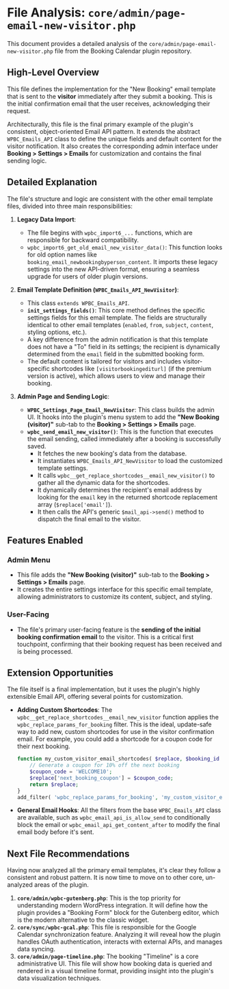 # File Analysis: `core/admin/page-email-new-visitor.php`

This document provides a detailed analysis of the `core/admin/page-email-new-visitor.php` file from the Booking Calendar plugin repository.

## High-Level Overview

This file defines the implementation for the "New Booking" email template that is sent to the **visitor** immediately after they submit a booking. This is the initial confirmation email that the user receives, acknowledging their request.

Architecturally, this file is the final primary example of the plugin's consistent, object-oriented Email API pattern. It extends the abstract `WPBC_Emails_API` class to define the unique fields and default content for the visitor notification. It also creates the corresponding admin interface under **Booking > Settings > Emails** for customization and contains the final sending logic.

## Detailed Explanation

The file's structure and logic are consistent with the other email template files, divided into three main responsibilities:

1.  **Legacy Data Import**:
    -   The file begins with `wpbc_import6_...` functions, which are responsible for backward compatibility.
    -   `wpbc_import6_get_old_email_new_visitor_data()`: This function looks for old option names like `booking_email_newbookingbyperson_content`. It imports these legacy settings into the new API-driven format, ensuring a seamless upgrade for users of older plugin versions.

2.  **Email Template Definition (`WPBC_Emails_API_NewVisitor`)**:
    -   This class `extends WPBC_Emails_API`.
    -   **`init_settings_fields()`**: This core method defines the specific settings fields for this email template. The fields are structurally identical to other email templates (`enabled`, `from`, `subject`, `content`, styling options, etc.).
    -   A key difference from the admin notification is that this template does not have a "To" field in its settings; the recipient is dynamically determined from the `email` field in the submitted booking form.
    -   The default content is tailored for visitors and includes visitor-specific shortcodes like `[visitorbookingediturl]` (if the premium version is active), which allows users to view and manage their booking.

3.  **Admin Page and Sending Logic**:
    -   **`WPBC_Settings_Page_Email_NewVisitor`**: This class builds the admin UI. It hooks into the plugin's menu system to add the **"New Booking (visitor)"** sub-tab to the **Booking > Settings > Emails** page.
    -   **`wpbc_send_email_new_visitor()`**: This is the function that executes the email sending, called immediately after a booking is successfully saved.
        -   It fetches the new booking's data from the database.
        -   It instantiates `WPBC_Emails_API_NewVisitor` to load the customized template settings.
        -   It calls `wpbc__get_replace_shortcodes__email_new_visitor()` to gather all the dynamic data for the shortcodes.
        -   It dynamically determines the recipient's email address by looking for the `email` key in the returned shortcode replacement array (`$replace['email']`).
        -   It then calls the API's generic `$mail_api->send()` method to dispatch the final email to the visitor.

## Features Enabled

### Admin Menu

-   This file adds the **"New Booking (visitor)"** sub-tab to the **Booking > Settings > Emails** page.
-   It creates the entire settings interface for this specific email template, allowing administrators to customize its content, subject, and styling.

### User-Facing

-   The file's primary user-facing feature is the **sending of the initial booking confirmation email** to the visitor. This is a critical first touchpoint, confirming that their booking request has been received and is being processed.

## Extension Opportunities

The file itself is a final implementation, but it uses the plugin's highly extensible Email API, offering several points for customization.

-   **Adding Custom Shortcodes**: The `wpbc__get_replace_shortcodes__email_new_visitor` function applies the `wpbc_replace_params_for_booking` filter. This is the ideal, update-safe way to add new, custom shortcodes for use in the visitor confirmation email. For example, you could add a shortcode for a coupon code for their next booking.

    ```php
    function my_custom_visitor_email_shortcodes( $replace, $booking_id ) {
        // Generate a coupon for 10% off the next booking
        $coupon_code = 'WELCOME10';
        $replace['next_booking_coupon'] = $coupon_code;
        return $replace;
    }
    add_filter( 'wpbc_replace_params_for_booking', 'my_custom_visitor_email_shortcodes', 10, 2 );
    ```

-   **General Email Hooks**: All the filters from the base `WPBC_Emails_API` class are available, such as `wpbc_email_api_is_allow_send` to conditionally block the email or `wpbc_email_api_get_content_after` to modify the final email body before it's sent.

## Next File Recommendations

Having now analyzed all the primary email templates, it's clear they follow a consistent and robust pattern. It is now time to move on to other core, un-analyzed areas of the plugin.

1.  **`core/admin/wpbc-gutenberg.php`**: This is the top priority for understanding modern WordPress integration. It will define how the plugin provides a "Booking Form" block for the Gutenberg editor, which is the modern alternative to the classic widget.
2.  **`core/sync/wpbc-gcal.php`**: This file is responsible for the Google Calendar synchronization feature. Analyzing it will reveal how the plugin handles OAuth authentication, interacts with external APIs, and manages data syncing.
3.  **`core/admin/page-timeline.php`**: The booking "Timeline" is a core administrative UI. This file will show how booking data is queried and rendered in a visual timeline format, providing insight into the plugin's data visualization techniques.